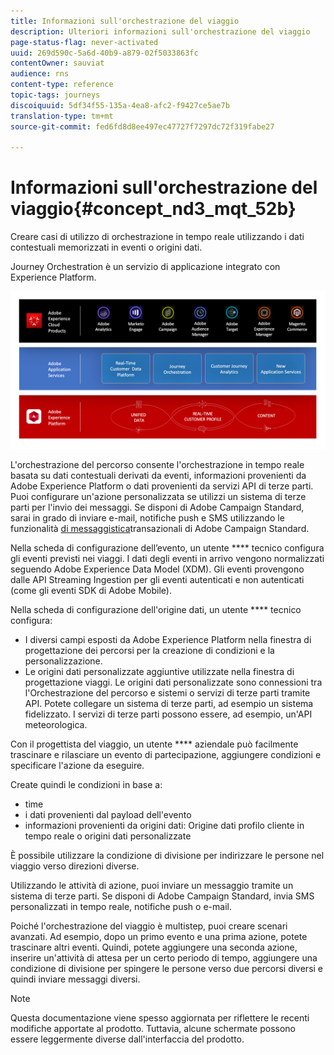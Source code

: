 ```yaml
---
title: Informazioni sull'orchestrazione del viaggio
description: Ulteriori informazioni sull'orchestrazione del viaggio
page-status-flag: never-activated
uuid: 269d590c-5a6d-40b9-a879-02f5033863fc
contentOwner: sauviat
audience: rns
content-type: reference
topic-tags: journeys
discoiquuid: 5df34f55-135a-4ea8-afc2-f9427ce5ae7b
translation-type: tm+mt
source-git-commit: fed6fd8d8ee497ec47727f7297dc72f319fabe27

---
```



# Informazioni sull&#39;orchestrazione del viaggio{#concept_nd3_mqt_52b}

Creare casi di utilizzo di orchestrazione in tempo reale utilizzando i dati contestuali memorizzati in eventi o origini dati.

Journey Orchestration è un servizio di applicazione integrato con Experience Platform.

![](../assets/journeydiagram.png)

L&#39;orchestrazione del percorso consente l&#39;orchestrazione in tempo reale basata su dati contestuali derivati da eventi, informazioni provenienti da Adobe Experience Platform o dati provenienti da servizi API di terze parti. Puoi configurare un&#39;azione personalizzata se utilizzi un sistema di terze parti per l&#39;invio dei messaggi. Se disponi di Adobe Campaign Standard, sarai in grado di inviare e-mail, notifiche push e SMS utilizzando le funzionalità [di messaggistica](https://docs.adobe.com/content/help/en/campaign-standard/using/communication-channels/transactional-messaging/about-transactional-messaging.html)transazionali di Adobe Campaign Standard.

Nella scheda di configurazione dell’evento, un utente **** tecnico configura gli eventi previsti nei viaggi. I dati degli eventi in arrivo vengono normalizzati seguendo Adobe Experience Data Model (XDM). Gli eventi provengono dalle API Streaming Ingestion per gli eventi autenticati e non autenticati (come gli eventi SDK di Adobe Mobile).

Nella scheda di configurazione dell&#39;origine dati, un utente **** tecnico configura:

* I diversi campi esposti da Adobe Experience Platform nella finestra di progettazione dei percorsi per la creazione di condizioni e la personalizzazione.
* Le origini dati personalizzate aggiuntive utilizzate nella finestra di progettazione viaggi. Le origini dati personalizzate sono connessioni tra l&#39;Orchestrazione del percorso e sistemi o servizi di terze parti tramite API. Potete collegare un sistema di terze parti, ad esempio un sistema fidelizzato. I servizi di terze parti possono essere, ad esempio, un&#39;API meteorologica.

Con il progettista del viaggio, un utente **** aziendale può facilmente trascinare e rilasciare un evento di partecipazione, aggiungere condizioni e specificare l&#39;azione da eseguire.

Create quindi le condizioni in base a:

* time
* i dati provenienti dal payload dell&#39;evento
* informazioni provenienti da origini dati: Origine dati profilo cliente in tempo reale o origini dati personalizzate

È possibile utilizzare la condizione di divisione per indirizzare le persone nel viaggio verso direzioni diverse.

Utilizzando le attività di azione, puoi inviare un messaggio tramite un sistema di terze parti. Se disponi di Adobe Campaign Standard, invia SMS personalizzati in tempo reale, notifiche push o e-mail.

Poiché l&#39;orchestrazione del viaggio è multistep, puoi creare scenari avanzati. Ad esempio, dopo un primo evento e una prima azione, potete trascinare altri eventi. Quindi, potete aggiungere una seconda azione, inserire un&#39;attività di attesa per un certo periodo di tempo, aggiungere una condizione di divisione per spingere le persone verso due percorsi diversi e quindi inviare messaggi diversi.

>[!NOTE]
>
>Questa documentazione viene spesso aggiornata per riflettere le recenti modifiche apportate al prodotto. Tuttavia, alcune schermate possono essere leggermente diverse dall&#39;interfaccia del prodotto.

